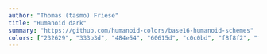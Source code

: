 ```yaml
---
author: "Thomas (tasmo) Friese"
title: "Humanoid dark"
summary: "https://github.com/humanoid-colors/base16-humanoid-schemes"
colors: ["232629", "333b3d", "484e54", "60615d", "c0c0bd", "f8f8f2", "fcfcf6", "fcfcfc", "f11235", "ff9505", "ffb627", "02d849", "0dd9d6", "00a6fb", "f15ee3", "b27701"]
---
```

